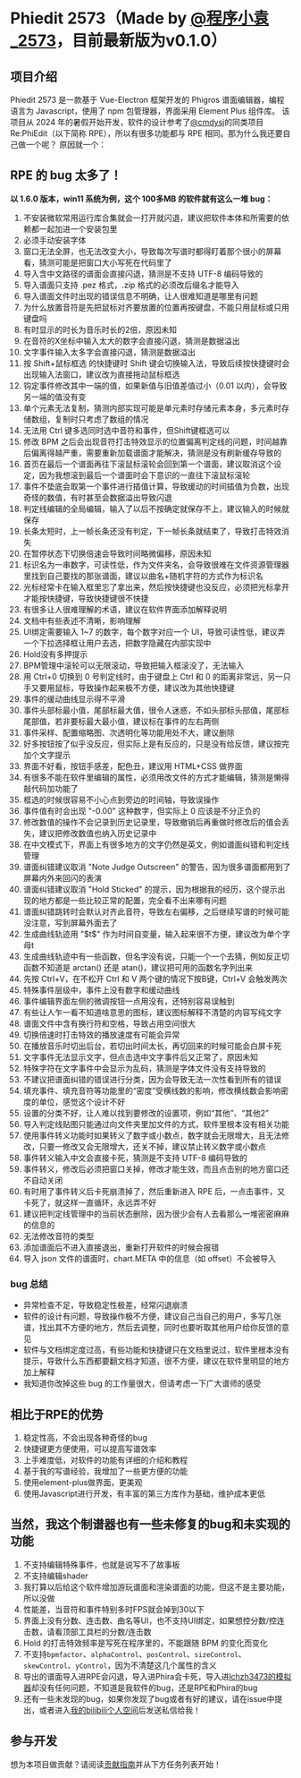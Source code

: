 # Phiedit 2573（Made by [@程序小袁_2573](https://space.bilibili.com/522248560)，目前最新版为v0.1.0）

## 项目介绍
Phiedit 2573 是一款基于 Vue-Electron 框架开发的 Phigros 谱面编辑器，编程语言为 Javascript，使用了 npm 包管理器，界面采用 Element Plus 组件库。
该项目从 2024 年的暑假开始开发，软件的设计参考了[@cmdysj](https://space.bilibili.com/252635690)的同类项目 Re:PhiEdit（以下简称 RPE），所以有很多功能都与 RPE 相同。那为什么我还要自己做一个呢？
原因就一个：

## RPE 的 bug 太多了！
**以 1.6.0 版本，win11 系统为例，这个 100多MB 的软件就有这么一堆 bug：**
1. 不安装微软常用运行库合集就会一打开就闪退，建议把软件本体和所需要的依赖都一起加进一个安装包里
2. 必须手动安装字体
3. 窗口无法全屏，也无法改变大小，导致每次写谱时都得盯着那个很小的屏幕看，猜测可能是把窗口大小写死在代码里了
4. 导入含中文路径的谱面会直接闪退，猜测是不支持 UTF-8 编码导致的
5. 导入谱面只支持 .pez 格式，.zip 格式的必须改后缀名才能导入
6. 导入谱面文件时出现的错误信息不明确，让人很难知道是哪里有问题
7. 为什么放置音符是先把鼠标对齐要放置的位置再按键盘，不能只用鼠标或只用键盘吗
8. 有时显示的时长为音乐时长的2倍，原因未知
9. 在音符的X坐标中输入太大的数字会直接闪退，猜测是数据溢出
10. 文字事件输入太多字会直接闪退，猜测是数据溢出
11. 按 Shift+鼠标框选 的快捷键时 Shift 键会切换输入法，导致后续按快捷键时会出现输入法窗口，建议改为直接拖动鼠标框选
12. 钩定事件修改其中一端的值，如果新值与旧值差值过小（0.01 以内），会导致另一端的值没有变
13. 单个元素无法复制，猜测内部实现可能是单元素时存储元素本身，多元素时存储数组，复制时只考虑了数组的情况
14. 无法用 Ctrl 键多选同时选中音符和事件，但Shift键框选可以
15. 修改 BPM 之后会出现音符打击特效显示的位置偏离判定线的问题，时间越靠后偏离得越严重，需要重新加载谱面才能解决，猜测是没有刷新缓存导致的
16. 首页在最后一个谱面再往下滚鼠标滚轮会回到第一个谱面，建议取消这个设定，因为我想滚到最后一个谱面时会下意识的一直往下滚鼠标滚轮
17. 事件不垫底会取第一个事件进行插值计算，导致缓动的时间插值为负数，出现奇怪的数值，有时甚至会数据溢出导致闪退
18. 判定线编辑的全局编辑，输入了以后不按确定就保存不上，建议输入的时候就保存
19. 长条太短时，上一帧长条还没有判定，下一帧长条就结束了，导致打击特效消失
20. 在暂停状态下切换倍速会导致时间略微偏移，原因未知
21. 标识名为一串数字，可读性低，作为文件夹名，会导致很难在文件资源管理器里找到自己要找的那张谱面，建议以曲名+随机字符的方式作为标识名
22. 光标经常卡在输入框里忘了拿出来，然后按快捷键也没反应，必须把光标拿开才能按快捷键，导致快捷键很不快捷
23. 有很多让人很难理解的术语，建议在软件界面添加解释说明
24. 文档中有些表述不清晰，影响理解
25. UI绑定需要输入 1~7 的数字，每个数字对应一个 UI，导致可读性低，建议弄一个下拉选择框让用户去选，把数字隐藏在内部实现中
26. Hold没有多押提示
27. BPM管理中滚轮可以无限滚动，导致把输入框滚没了，无法输入
28. 用 Ctrl+0 切换到 0 号判定线时，由于键盘上 Ctrl 和 0 的距离非常远，另一只手又要用鼠标，导致操作起来极不方便，建议改为其他快捷键
29. 事件的缓动曲线显示得不平滑
30. 事件头部标最小值，尾部标最大值，很令人迷惑，不如头部标头部值，尾部标尾部值，若非要标最大最小值，建议标在事件的左右两侧
31. 事件采样、配置缩略图、次透明化等功能用处不大，建议删除
32. 好多按钮按了似乎没反应，但实际上是有反应的，只是没有给反馈，建议按完加个文字提示
33. 界面不好看，按钮手感差，配色丑，建议用 HTML+CSS 做界面
34. 有很多不能在软件里编辑的属性，必须用改文件的方式才能编辑，猜测是懒得敲代码加功能了
35. 框选的时候很容易不小心点到旁边的时间轴，导致误操作
36. 事件值有时会出现 "-0.00" 这种数字，但实际上 0 应该是不分正负的
37. 修改数值的操作不会记录到历史记录里，导致撤销后再重做时修改后的值会丢失，建议把修改数值也纳入历史记录中
38. 在中文模式下，界面上有很多地方的文字仍然是英文，例如谱面纠错和判定线管理
39. 谱面纠错建议取消 "Note Judge Outscreen" 的警告，因为很多谱面都用到了屏幕内外来回闪的表演
40. 谱面纠错建议取消 "Hold Sticked" 的提示，因为根据我的经历，这个提示出现的地方都是一些比较正常的配置，完全看不出来哪有问题
41. 谱面纠错跳转时会默认对齐此音符，导致左右偏移，之后继续写谱的时候可能没注意，写到屏幕外面去了
42. 生成曲线轨迹用 "\$t\$" 作为时间自变量，输入起来很不方便，建议改为单个字母t
43. 生成曲线轨迹中有一些函数，但名字没有说，只能一个一个去猜，例如反正切函数不知道是 arctan() 还是 atan()，建议把可用的函数名字列出来
44. 先按 Ctrl+V，在不松开 Ctrl 和 V 两个键的情况下按B键，Ctrl+V 会触发两次
45. 特殊事件层级中，事件上没有数字和缓动曲线
46. 事件编辑界面左侧的微调按钮一点用没有，还特别容易误触到
47. 有些让人乍一看不知道啥意思的图标，建议图标解释不清楚的内容写纯文字
48. 谱面文件中含有换行符和空格，导致占用空间很大
49. 切换倍速时打击特效的播放速度有可能会异常
50. 在播放音乐时切出后台，若切出时间太长，再切回来的时候可能会白屏卡死
51. 文字事件无法显示文字，但点击选中文字事件后又正常了，原因未知
52. 特殊字符在文字事件中会显示为乱码，猜测是字体文件没有支持导致的
53. 不建议把谱面纠错的错误进行分类，因为会导致无法一次性看到所有的错误
54. 填充事件、填充音符等功能里的“密度”受横线数的影响，修改横线数会影响密度的单位，感觉这个设计不好
55. 设置的分类不好，让人难以找到要修改的设置项，例如“其他”、“其他2”
56. 导入判定线贴图只能通过向文件夹里加文件的方式，软件里根本没有相关功能
57. 使用事件转义功能时如果转义了数字或小数点，数字就会无限增大，且无法修改，只要一修改又会无限增大，还关不掉，建议禁止转义数字或小数点
58. 事件转义输入中文会直接卡死，猜测是不支持 UTF-8 编码导致的
59. 事件转义，修改后必须把窗口关掉，修改才能生效，而且点击别的地方窗口还不自动关闭
60. 有时用了事件转义后卡死崩溃掉了，然后重新进入 RPE 后，一点击事件，又卡死了，就这样一直循环，永远弄不好
61. 建议把判定线管理中的当前状态删除，因为很少会有人去看那么一堆密密麻麻的信息的
62. 无法修改音符的类型
63. 添加谱面后不进入直接退出，重新打开软件的时候会报错
64. 导入 json 文件的谱面时，chart.META 中的信息（如 offset）不会被导入

### bug 总结
- 异常检查不足，导致稳定性极差，经常闪退崩溃
- 软件的设计有问题，导致操作极不方便，建议自己当自己的用户，多写几张谱，找出其不方便的地方，然后去调整，同时也要听取其他用户给你反馈的意见
- 软件与文档绑定度过高，有些功能和快捷键只在文档里说过，软件里根本没有提示，导致什么东西都要翻文档才知道，很不方便，建议在软件里明显的地方加上解释
- 我知道你改掉这些 bug 的工作量很大，但请考虑一下广大谱师的感受


## 相比于RPE的优势
1. 稳定性高，不会出现各种奇怪的bug
2. 快捷键更方便使用，可以提高写谱效率
3. 上手难度低，对软件的功能有详细的介绍和教程
4. 基于我的写谱经验，我增加了一些更方便的功能
5. 使用element-plus做界面，更美观
6. 使用Javascript进行开发，有丰富的第三方库作为基础，维护成本更低

## 当然，我这个制谱器也有一些未修复的bug和未实现的功能
1. 不支持编辑特殊事件，也就是说写不了故事板
2. 不支持编辑shader
3. 我打算以后给这个软件增加游玩谱面和渲染谱面的功能，但这不是主要功能，所以没做
4. 性能差，当音符和事件特别多时FPS就会掉到30以下
5. 界面上没有分数、连击数、曲名等UI，也不支持UI绑定，如果想控分数/控连击数，请看顶部工具栏的分数/连击数
6. Hold 的打击特效频率是写死在程序里的，不能跟随 BPM 的变化而变化
7. 不支持`bpmfactor`、`alphaControl`、`posControl`、`sizeControl`、`skewControl`、`yControl`，因为不清楚这几个属性的含义
8. 导出的谱面导入进RPE会闪退，导入进Phira会卡死，导入进[lchzh3473的模拟器](https://lchzh3473.github.io/sim-phi/)却没有任何问题，不知道是我软件的bug，还是RPE和Phira的bug
9. 还有一些未发现的bug，如果你发现了bug或者有好的建议，请在issue中提出，或者进入[我的bilibili个人空间](https://space.bilibili.com/522248560)后发送私信给我！

## 参与开发  
想为本项目做贡献？请阅读[贡献指南](CONTRIBUTING.md)并从下方任务列表开始！

<!-- lchzh3473，cmdysj，XSilence_10231，大佬们能不能不要拉黑我啊，啊啊啊呜呜呜，球球了~ -->